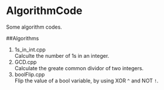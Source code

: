 AlgorithmCode
=============

Some algorithm codes.

##Algorithms
1. 1s_in_int.cpp  
Calculte the number of 1s in an integer.  
2. GCD.cpp   
Calculate the greate common dividor of two integers.
3. boolFlip.cpp  
Flip the value of a bool variable, by using XOR `^` and NOT `!`.
